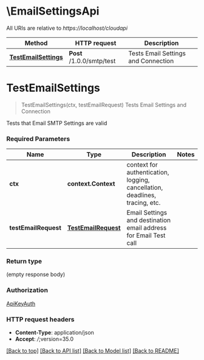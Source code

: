 # \EmailSettingsApi

All URIs are relative to *https://localhost/cloudapi*

Method | HTTP request | Description
------------- | ------------- | -------------
[**TestEmailSettings**](EmailSettingsApi.md#TestEmailSettings) | **Post** /1.0.0/smtp/test | Tests Email Settings and Connection


# **TestEmailSettings**
> TestEmailSettings(ctx, testEmailRequest)
Tests Email Settings and Connection

Tests that Email SMTP Settings are valid 

### Required Parameters

Name | Type | Description  | Notes
------------- | ------------- | ------------- | -------------
 **ctx** | **context.Context** | context for authentication, logging, cancellation, deadlines, tracing, etc.
  **testEmailRequest** | [**TestEmailRequest**](TestEmailRequest.md)| Email Settings and destination email address for Email Test call | 

### Return type

 (empty response body)

### Authorization

[ApiKeyAuth](../README.md#ApiKeyAuth)

### HTTP request headers

 - **Content-Type**: application/json
 - **Accept**: *_/_*;version=35.0

[[Back to top]](#) [[Back to API list]](../README.md#documentation-for-api-endpoints) [[Back to Model list]](../README.md#documentation-for-models) [[Back to README]](../README.md)

